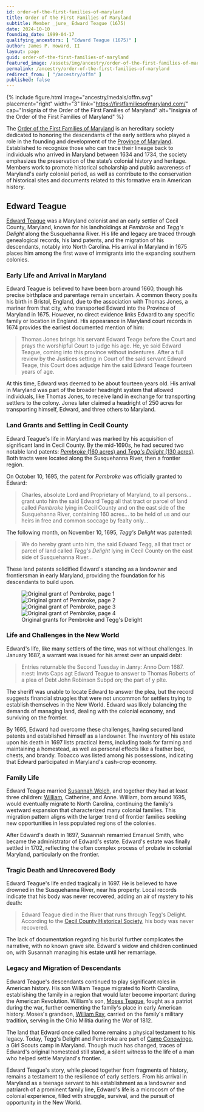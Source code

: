 ```yaml
---
id: order-of-the-first-families-of-maryland
title: Order of the First Families of Maryland
subtitle: Member _jure_ Edward Teague (1675)
date: 2024-10-10
founding_date: 1999-04-17
qualifying_ancestors: [ "Edward Teague (1675)" ]
author: James P. Howard, II
layout: page
guid: order-of-the-first-families-of-maryland
featured_image: /assets/img/ancestry/order-of-the-first-families-of-maryland.webp
permalink: /ancestry/order-of-the-first-families-of-maryland
redirect_from: [ "/ancestry/offm" ]
published: false
---
```


{% include figure.html image="ancestry/medals/offm.svg" 
    placement="right" width="3"
    link="https://firstfamiliesofmaryland.com/"
    cap="Insignia of the Order of the First Families of Maryland"
    alt="Insignia of the Order of the First Families of Maryland" %}

The [Order of the First Families of
Maryland](https://firstfamiliesofmaryland.com/) is an hereditary society
dedicated to honoring the descendants of the early settlers who played a role in
the founding and development of the [Province of
Maryland](https://en.wikipedia.org/wiki/Province_of_Maryland).  Established to
recognize those who can trace their lineage back to individuals who arrived in
Maryland between 1634 and 1734, the society emphasizes the preservation of the
state’s colonial history and heritage. Members work to promote historical
scholarship and public awareness of Maryland's early colonial period, as well as
contribute to the conservation of historical sites and documents related to this
formative era in American history.

## Edward Teague

[Edward Teague](https://www.wikitree.com/wiki/Teague-9) was a Maryland
colonist and an early settler of Cecil County, Maryland, known for his
landholdings at *Pembroke* and *Tegg's Delight* along the Susquehanna
River. His life and legacy are traced through genealogical records, his
land patents, and the migration of his descendants, notably into North
Carolina. His arrival in Maryland in 1675 places him among the first
wave of immigrants into the expanding southern colonies.

### Early Life and Arrival in Maryland

Edward Teague is believed to have been born around 1660, though his
precise birthplace and parentage remain uncertain. A common theory
posits his birth in Bristol, England, due to the association with Thomas
Jones, a mariner from that city, who transported Edward into the
Province of Maryland in 1675. However, no direct evidence links Edward
to any specific family or location in England. His appearance in
Maryland court records in 1674 provides the earliest documented mention
of him:

> Thomas Jones brings his servant Edward Teage before the Court and
> prays the worshipful Court to judge his age. He, ye said Edward
> Teague, coming into this province without indentures. After a full
> review by the Justices setting in Court of the said servant Edward
> Teage, this Court does adjudge him the said Edward Teage fourteen
> years of age.

At this time, Edward was deemed to be about fourteen years old. His
arrival in Maryland was part of the broader headright system that
allowed individuals, like Thomas Jones, to receive land in exchange for
transporting settlers to the colony. Jones later claimed a headright of
250 acres for transporting himself, Edward, and three others to
Maryland.

### Land Grants and Settling in Cecil County

Edward Teague's life in Maryland was marked by his acquisition of
significant land in Cecil County. By the mid-1690s, he had secured two
notable land patents: [*Pembroke* (160 acres) and *Tegg's Delight* (130
acres)](https://msa.maryland.gov/megafile/msa/stagserm/sm1/sm2/000000/000043/pdf/mdsa_sm2_43.pdf?page=256).
Both tracts were located along the Susquehanna River, then a frontier
region.

On October 10, 1695, the patent for *Pembroke* was officially granted to
Edward:

> Charles, absolute Lord and Proprietary of Maryland, to all persons...
> grant unto him the said Edward Tegg all that tract or parcel of land
> called *Pembroke* lying in Cecil County and on the east side of the
> Susquehanna River, containing 160 acres... to be held of us and our
> heirs in free and common soccage by fealty only...

The following month, on November 10, 1695, *Tegg's Delight* was
patented:

> We do hereby grant unto him, the said Edward Tegg, all that tract or
> parcel of land called *Tegg's Delight* lying in Cecil County on the
> east side of Susquehanna River...

These land patents solidified Edward's standing as a landowner and
frontiersman in early Maryland, providing the foundation for his
descendants to build upon.

<div class="item col-md-12 px-4">
    <div class="card">
        <figure>
            <div class="row mb-2">
            <div class="item col-md-3">
                <img class="featured-img mx-auto" src="/assets/img/ancestry/offm/pembrooke-teggs-delight-pg1.webp" alt="Original grant of Pembroke, page 1" />
            </div>
            <div class="item col-md-3">
                <img class="featured-img mx-auto" src="/assets/img/ancestry/offm/pembrooke-teggs-delight-pg2.webp" alt="Original grant of Pembroke, page 2" />
            </div>
            <div class="item col-md-3">
                <img class="featured-img mx-auto" src="/assets/img/ancestry/offm/pembrooke-teggs-delight-pg3.webp" alt="Original grant of Pembroke, page 3" />
            </div>
            <div class="item col-md-3">
                <img class="featured-img mx-auto" src="/assets/img/ancestry/offm/pembrooke-teggs-delight-pg4.webp" alt="Original grant of Pembroke, page 4" />
            </div>
            </div>
            <div class="content">
                <figcaption class="images-caption">Original grants for Pembroke and Tegg's Delight</figcaption>
            </div>
        </figure>
   </div>
</div>

### Life and Challenges in the New World

Edward's life, like many settlers of the time, was not without
challenges. In January 1687, a warrant was issued for his arrest over an
unpaid debt:

> Entries returnable the Second Tuesday in Janry: Anno Dom 1687. n:est:
> Invts Caps agt Edward Teague to answer to Thomas Roberts of a plea of
> Debt John Robinson Subpd on; the part of y plte.

The sheriff was unable to locate Edward to answer the plea, but the
record suggests financial struggles that were not uncommon for settlers
trying to establish themselves in the New World. Edward was likely
balancing the demands of managing land, dealing with the colonial
economy, and surviving on the frontier.

By 1695, Edward had overcome these challenges, having secured land
patents and established himself as a landowner. The inventory of his
estate upon his death in 1697 lists practical items, including tools for
farming and maintaining a homestead, as well as personal effects like a
feather bed, chests, and brandy. Tobacco was listed among his
possessions, indicating that Edward participated in Maryland's cash-crop
economy.

### Family Life

Edward Teague married [Susannah
Welch](https://www.wikitree.com/wiki/Welch-72), and together they had at
least three children: [William](https://www.wikitree.com/wiki/Teague-8),
Catherine, and Anne.  William, born around 1695, would eventually
migrate to North Carolina, continuing the family's westward expansion
that characterized many colonial families. This migration pattern aligns
with the larger trend of frontier families seeking new opportunities in
less populated regions of the colonies.

After Edward's death in 1697, Susannah remarried Emanuel Smith, who
became the administrator of Edward's estate. Edward's estate was finally
settled in 1702, reflecting the often complex process of probate in
colonial Maryland, particularly on the frontier.

### Tragic Death and Unrecovered Body

Edward Teague's life ended tragically in 1697. He is believed to have
drowned in the Susquehanna River, near his property. Local records
indicate that his body was never recovered, adding an air of mystery to
his death:

> Edward Teague died in the River that runs through Tegg's Delight.
> According to the [Cecil County Historical Society](), his body was never
> recovered.

The lack of documentation regarding his burial further complicates the
narrative, with no known grave site. Edward's widow and children
continued on, with Susannah managing his estate until her remarriage.

### Legacy and Migration of Descendants

Edward Teague's descendants continued to play significant roles in
American history. His son William Teague migrated to North Carolina,
establishing the family in a region that would later become important
during the American Revolution. William's son, [Moses
Teague](https://www.wikitree.com/wiki/Teague-228), fought as a patriot
during the war, further cementing the family's place in early American
history. Moses's grandson, [William
Ray](https://www.wikitree.com/wiki/Ray-3368), carried on the family's
military tradition, serving in the Ohio Militia during the War of 1812.

The land that Edward once called home remains a physical testament to
his legacy. Today, Tegg's Delight and Pembroke are part of [Camp
Conowingo](https://www.gscm.org/en/members/for-girl-scouts/camp-and-outdoors/camp-conowingo.html),
a Girl Scouts camp in Maryland. Though much has changed, traces of
Edward's original homestead still stand, a silent witness to the life of
a man who helped settle Maryland's frontier.

Edward Teague's story, while pieced together from fragments of history,
remains a testament to the resilience of early settlers. From his
arrival in Maryland as a teenage servant to his establishment as a
landowner and patriarch of a prominent family line, Edward's life is a
microcosm of the colonial experience, filled with struggle, survival,
and the pursuit of opportunity in the New World.
